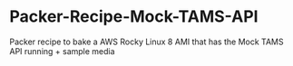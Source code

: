 # Packer-Recipe-Mock-TAMS-API
Packer recipe to bake a AWS Rocky Linux 8 AMI that has the Mock TAMS API running + sample media
